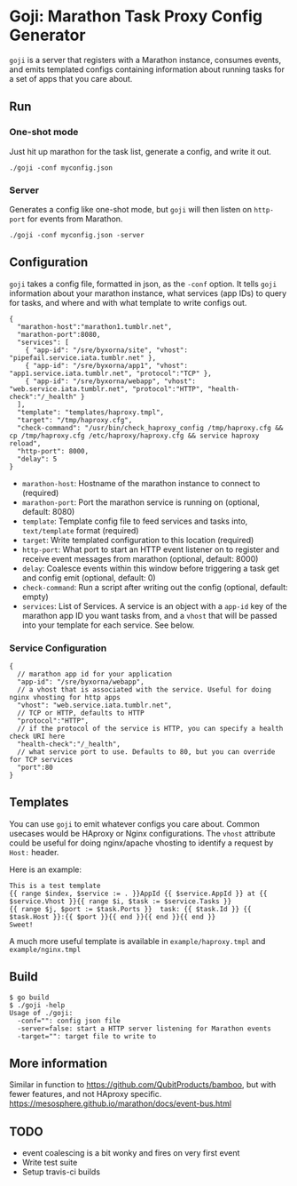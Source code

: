 Goji: Marathon Task Proxy Config Generator
===================

```goji``` is a server that registers with a Marathon instance, consumes events, and emits templated configs containing information about running tasks for a set of apps that you care about.

## Run

### One-shot mode

Just hit up marathon for the task list, generate a config, and write it out.

```./goji -conf myconfig.json```

### Server

Generates a config like one-shot mode, but ```goji``` will then listen on ```http-port``` for events from Marathon.

```./goji -conf myconfig.json -server```

## Configuration

```goji``` takes a config file, formatted in json, as the ```-conf``` option. It tells ```goji``` information about your marathon instance, what services (app IDs) to query for tasks, and where and with what template to write configs out.

```
{
  "marathon-host":"marathon1.tumblr.net",
  "marathon-port":8080,
  "services": [
    { "app-id": "/sre/byxorna/site", "vhost": "pipefail.service.iata.tumblr.net" },
    { "app-id": "/sre/byxorna/app1", "vhost": "app1.service.iata.tumblr.net", "protocol":"TCP" },
    { "app-id": "/sre/byxorna/webapp", "vhost": "web.service.iata.tumblr.net", "protocol":"HTTP", "health-check":"/_health" }
  ],
  "template": "templates/haproxy.tmpl",
  "target": "/tmp/haproxy.cfg",
  "check-command": "/usr/bin/check_haproxy_config /tmp/haproxy.cfg && cp /tmp/haproxy.cfg /etc/haproxy/haproxy.cfg && service haproxy reload",
  "http-port": 8000,
  "delay": 5
}
```

* ```marathon-host```: Hostname of the marathon instance to connect to (required)
* ```marathon-port```: Port the marathon service is running on (optional, default: 8080)
* ```template```: Template config file to feed services and tasks into, ```text/template``` format (required)
* ```target```: Write templated configuration to this location (required)
* ```http-port```: What port to start an HTTP event listener on to register and receive event messages from marathon (optional, default: 8000)
* ```delay```: Coalesce events within this window before triggering a task get and config emit (optional, default: 0)
* ```check-command```: Run a script after writing out the config (optional, default: empty)
* ```services```: List of Services. A service is an object with a ```app-id``` key of the marathon app ID you want tasks from, and a ```vhost``` that will be passed into your template for each service. See below.

### Service Configuration

```
{
  // marathon app id for your application
  "app-id": "/sre/byxorna/webapp",
  // a vhost that is associated with the service. Useful for doing nginx vhosting for http apps
  "vhost": "web.service.iata.tumblr.net",
  // TCP or HTTP, defaults to HTTP
  "protocol":"HTTP",
  // if the protocol of the service is HTTP, you can specify a health check URI here
  "health-check":"/_health",
  // what service port to use. Defaults to 80, but you can override for TCP services
  "port":80
}
```


## Templates

You can use ```goji``` to emit whatever configs you care about. Common usecases would be HAproxy or Nginx configurations. The ```vhost``` attribute could be useful for doing nginx/apache vhosting to identify a request by ```Host:``` header.

Here is an example:

```
This is a test template
{{ range $index, $service := . }}AppId {{ $service.AppId }} at {{ $service.Vhost }}{{ range $i, $task := $service.Tasks }}
{{ range $j, $port := $task.Ports }}  task: {{ $task.Id }} {{ $task.Host }}:{{ $port }}{{ end }}{{ end }}{{ end }}
Sweet!
```

A much more useful template is available in ```example/haproxy.tmpl``` and ```example/nginx.tmpl```

## Build

```
$ go build
$ ./goji -help
Usage of ./goji:
  -conf="": config json file
  -server=false: start a HTTP server listening for Marathon events
  -target="": target file to write to
```

## More information

Similar in function to https://github.com/QubitProducts/bamboo, but with fewer features, and not HAproxy specific.
https://mesosphere.github.io/marathon/docs/event-bus.html

## TODO

* event coalescing is a bit wonky and fires on very first event
* Write test suite
* Setup travis-ci builds

